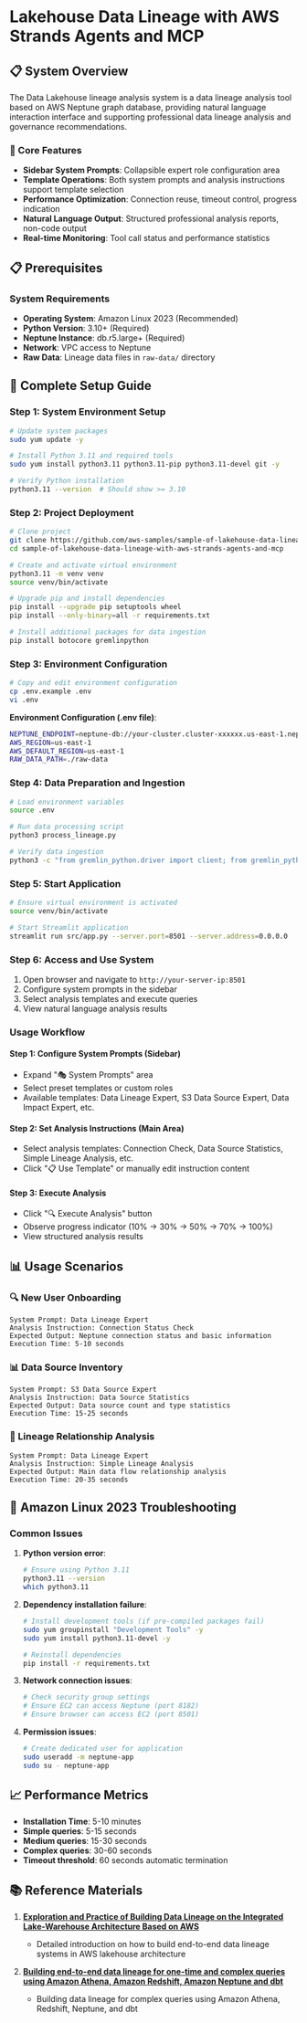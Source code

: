 # Lakehouse Data Lineage with AWS Strands Agents and MCP

## 📋 System Overview

The Data Lakehouse lineage analysis system is a data lineage analysis tool based on AWS Neptune graph database, providing natural language interaction interface and supporting professional data lineage analysis and governance recommendations.

### 🎯 Core Features
- **Sidebar System Prompts**: Collapsible expert role configuration area
- **Template Operations**: Both system prompts and analysis instructions support template selection
- **Performance Optimization**: Connection reuse, timeout control, progress indication
- **Natural Language Output**: Structured professional analysis reports, non-code output
- **Real-time Monitoring**: Tool call status and performance statistics

## 📋 Prerequisites

### System Requirements
- **Operating System**: Amazon Linux 2023 (Recommended)
- **Python Version**: 3.10+ (Required)
- **Neptune Instance**: db.r5.large+ (Required)
- **Network**: VPC access to Neptune
- **Raw Data**: Lineage data files in `raw-data/` directory

## 🚀 Complete Setup Guide

### Step 1: System Environment Setup
```bash
# Update system packages
sudo yum update -y

# Install Python 3.11 and required tools
sudo yum install python3.11 python3.11-pip python3.11-devel git -y

# Verify Python installation
python3.11 --version  # Should show >= 3.10
```

### Step 2: Project Deployment
```bash
# Clone project
git clone https://github.com/aws-samples/sample-of-lakehouse-data-lineage-with-aws-strands-agents-and-mcp.git
cd sample-of-lakehouse-data-lineage-with-aws-strands-agents-and-mcp

# Create and activate virtual environment
python3.11 -m venv venv
source venv/bin/activate

# Upgrade pip and install dependencies
pip install --upgrade pip setuptools wheel
pip install --only-binary=all -r requirements.txt

# Install additional packages for data ingestion
pip install botocore gremlinpython
```

### Step 3: Environment Configuration
```bash
# Copy and edit environment configuration
cp .env.example .env
vi .env
```

**Environment Configuration (.env file)**:
```bash
NEPTUNE_ENDPOINT=neptune-db://your-cluster.cluster-xxxxxx.us-east-1.neptune.amazonaws.com
AWS_REGION=us-east-1
AWS_DEFAULT_REGION=us-east-1
RAW_DATA_PATH=./raw-data
```

### Step 4: Data Preparation and Ingestion

```bash
# Load environment variables
source .env

# Run data processing script
python3 process_lineage.py

# Verify data ingestion
python3 -c "from gremlin_python.driver import client; from gremlin_python.driver.driver_remote_connection import DriverRemoteConnection; import os; conn = DriverRemoteConnection(f'wss://{os.getenv('NEPTUNE_ENDPOINT')}:8182/gremlin', 'g'); g = client.Client(conn, 'g'); print('Vertices:', g.V().count().next()); print('Edges:', g.E().count().next()); conn.close()"
```

### Step 5: Start Application
```bash
# Ensure virtual environment is activated
source venv/bin/activate

# Start Streamlit application
streamlit run src/app.py --server.port=8501 --server.address=0.0.0.0
```

### Step 6: Access and Use System
1. Open browser and navigate to `http://your-server-ip:8501`
2. Configure system prompts in the sidebar
3. Select analysis templates and execute queries
4. View natural language analysis results

### Usage Workflow

#### Step 1: Configure System Prompts (Sidebar)
- Expand "🎭 System Prompts" area
- Select preset templates or custom roles
- Available templates: Data Lineage Expert, S3 Data Source Expert, Data Impact Expert, etc.

#### Step 2: Set Analysis Instructions (Main Area)
- Select analysis templates: Connection Check, Data Source Statistics, Simple Lineage Analysis, etc.
- Click "📋 Use Template" or manually edit instruction content

#### Step 3: Execute Analysis
- Click "🔍 Execute Analysis" button
- Observe progress indicator (10% → 30% → 50% → 70% → 100%)
- View structured analysis results

## 📊 Usage Scenarios

### 🔍 New User Onboarding
```
System Prompt: Data Lineage Expert
Analysis Instruction: Connection Status Check
Expected Output: Neptune connection status and basic information
Execution Time: 5-10 seconds
```

### 📊 Data Source Inventory
```
System Prompt: S3 Data Source Expert
Analysis Instruction: Data Source Statistics
Expected Output: Data source count and type statistics
Execution Time: 15-25 seconds
```

### 🔄 Lineage Relationship Analysis
```
System Prompt: Data Lineage Expert
Analysis Instruction: Simple Lineage Analysis
Expected Output: Main data flow relationship analysis
Execution Time: 20-35 seconds
```

## 🔧 Amazon Linux 2023 Troubleshooting

### Common Issues
1. **Python version error**: 
   ```bash
   # Ensure using Python 3.11
   python3.11 --version
   which python3.11
   ```

2. **Dependency installation failure**:
   ```bash
   # Install development tools (if pre-compiled packages fail)
   sudo yum groupinstall "Development Tools" -y
   sudo yum install python3.11-devel -y
   
   # Reinstall dependencies
   pip install -r requirements.txt
   ```

3. **Network connection issues**:
   ```bash
   # Check security group settings
   # Ensure EC2 can access Neptune (port 8182)
   # Ensure browser can access EC2 (port 8501)
   ```

4. **Permission issues**:
   ```bash
   # Create dedicated user for application
   sudo useradd -m neptune-app
   sudo su - neptune-app
   ```

## 📈 Performance Metrics
- **Installation Time**: 5-10 minutes
- **Simple queries**: 5-15 seconds
- **Medium queries**: 15-30 seconds
- **Complex queries**: 30-60 seconds
- **Timeout threshold**: 60 seconds automatic termination

## 📚 Reference Materials

1. **[Exploration and Practice of Building Data Lineage on the Integrated Lake-Warehouse Architecture Based on AWS](https://aws.amazon.com/cn/blogs/china/exploration-and-practice-of-building-data-lineage-on-the-integrated-lake-warehouse-architecture-based-on-aws/)**
   - Detailed introduction on how to build end-to-end data lineage systems in AWS lakehouse architecture

2. **[Building end-to-end data lineage for one-time and complex queries using Amazon Athena, Amazon Redshift, Amazon Neptune and dbt](https://aws.amazon.com/cn/blogs/big-data/building-end-to-end-data-lineage-for-one-time-and-complex-queries-using-amazon-athena-amazon-redshift-amazon-neptune-and-dbt/)**
   - Building data lineage for complex queries using Amazon Athena, Redshift, Neptune, and dbt
